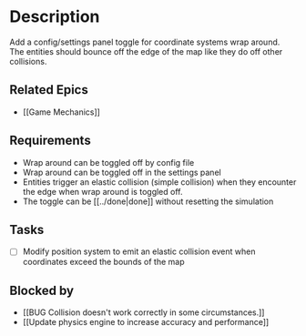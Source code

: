 # Description

Add a config/settings panel toggle for coordinate systems wrap around. The entities should bounce off the edge of the map like they do off other collisions.
## Related Epics
- [[Game Mechanics]]
## Requirements

- Wrap around can be toggled off by config file
- Wrap around can be toggled off in the settings panel
- Entities trigger an elastic collision (simple collision) when they encounter the edge when wrap around is toggled off.
- The toggle can be [[../done|done]] without resetting the simulation

## Tasks 

- [ ] Modify position system to emit an elastic collision event when coordinates exceed the bounds of the map

## Blocked by 

- [[BUG Collision doesn't work correctly in some circumstances.]]
- [[Update physics engine to increase accuracy and performance]]
